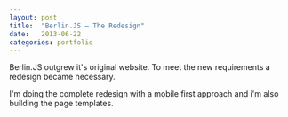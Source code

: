 ```yaml
---
layout: post
title:  "Berlin.JS – The Redesign"
date:   2013-06-22
categories: portfolio
---
```


Berlin.JS outgrew it's original website. To meet the new requirements a redesign became necessary.

I'm doing the complete redesign with a mobile first approach and i'm also building the page templates.
